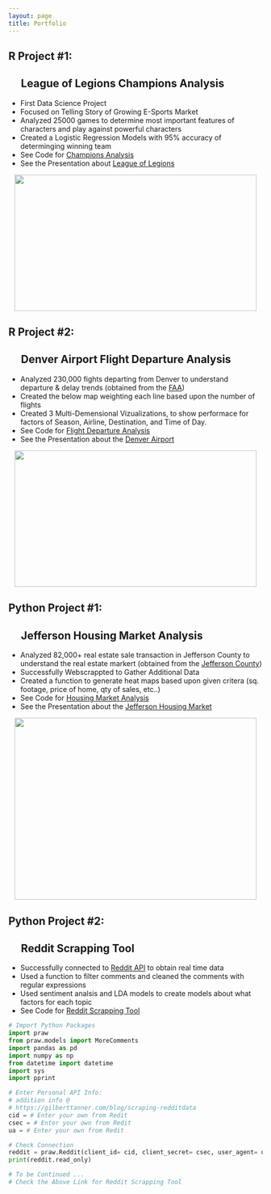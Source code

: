 ```yaml
---
layout: page
title: Portfolio
---
```


## R Project #1: 
##    &nbsp;&nbsp;&nbsp;&nbsp; League of Legions Champions Analysis
* First Data Science Project
* Focused on Telling Story of Growing E-Sports Market
* Analyzed 25000 games to determine most important features of characters and play against powerful characters
* Created a Logistic Regression Models with 95% accuracy of determinging winning team
* See Code for [Champions Analysis] 
* See the Presentation about [League of Legions]

<p align="center">
  <img src="https://raw.githubusercontent.com/glatsa/glatsa.github.io/master/assets/img/Champions.png" width="480" height="270" />
</p>

## R Project #2: 
##    &nbsp;&nbsp;&nbsp;&nbsp; Denver Airport Flight Departure Analysis
* Analyzed 230,000 fights departing from Denver to understand departure & delay trends (obtained from the [FAA])
* Created the below map weighting each line based upon the number of flights
* Created 3 Multi-Demensional Vizualizations, to show performace for factors of Season, Airline, Destination, and Time of Day. 
* See Code for [Flight Departure Analysis]
* See the Presentation about the [Denver Airport]

<p align="center">
  <img src="https://raw.githubusercontent.com/glatsa/glatsa.github.io/master/assets/img/US.png" width="480" height="270" />
</p>

## Python Project #1: 
##    &nbsp;&nbsp;&nbsp;&nbsp; Jefferson Housing Market Analysis
* Analyzed 82,000+ real estate sale transaction in Jefferson County to understand the real estate markert (obtained from the [Jefferson County])
* Successfully Webscrappted to Gather Additional Data 
* Created a function to generate heat maps based upon given critera (sq. footage, price of home, qty of sales, etc..) 
* See Code for [Housing Market Analysis]
* See the Presentation about the [Jefferson Housing Market]

<p align="center">
  <img src="https://raw.githubusercontent.com/glatsa/glatsa.github.io/master/assets/img/Map.png" width="480" height="360" />
</p>

## Python Project #2: 
##     &nbsp;&nbsp;&nbsp;&nbsp; Reddit Scrapping Tool
* Successfully connected to [Reddit API] to obtain real time data
* Used a function to filter comments and cleaned the comments with regular expressions
* Used sentiment analsis and LDA models to create models about what factors for each topic  
* See Code for [Reddit Scrapping Tool] 

```python
# Import Python Packages
import praw
from praw.models import MoreComments
import pandas as pd 
import numpy as np
from datetime import datetime
import sys
import pprint

# Enter Personal API Info: 
# addition info @ 
# https://gilberttanner.com/blog/scraping-redditdata
cid = # Enter your own from Redit
csec = # Enter your own from Redit
ua = # Enter your own from Redit

# Check Connection
reddit = praw.Reddit(client_id= cid, client_secret= csec, user_agent= ua)
print(reddit.read_only)

# To be Continued ...
# Check the Above Link for Reddit Scrapping Tool
```

[League of Legions]: https://github.com/glatsa/IST%687/IST%687%Final%Project/IST%687%Final%Project%Presentation.pptx'
[Champions Analysis]: https://raw.githubusercontent.com/glatsa/Graduate-School/master/IST%20687/IST%20687%20Final%20Project/IST%20687%20Final%20Project%20Code.R 
[FAA]: https://www.transtats.bts.gov/Fields.asp
[Denver Airport]: https://drive.google.com/open?id=1MGXpo7St9glUjKF3_knHsDj8VsVdACmZ
[Flight Departure Analysis]: https://github.com/glatsa/Graduate-School/blob/master/IST%20719/IST%20719%20Final%20Project/IST%20719%20Final%20Project%20Code.R
[Jefferson County]: https://propertysearch.jeffco.us/propertyrecordssearch/sales
[Jefferson Housing Market]: https://github.com/glatsa/IST%652/IST%652%Final%Project/IST652%Final%Project%Presentation.pptx
[Housing Market Analysis]: https://github.com/glatsa/Graduate-School/blob/master/IST%20652/IST%20652%20Final%20Project/IST%20652%20Final%20Project%20Code.ipynb
[Reddit API]: https://praw.readthedocs.io/en/latest/
[Reddit Scrapping Tool]: https://github.com/glatsa/Graduate-School/blob/master/IST%20736/Reddit%20Scraping%20Tool.ipynb
